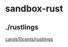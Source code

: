 # sandbox-rust

## ./rustlings

[carols10cents/rustlings](https://github.com/carols10cents/rustlings)
